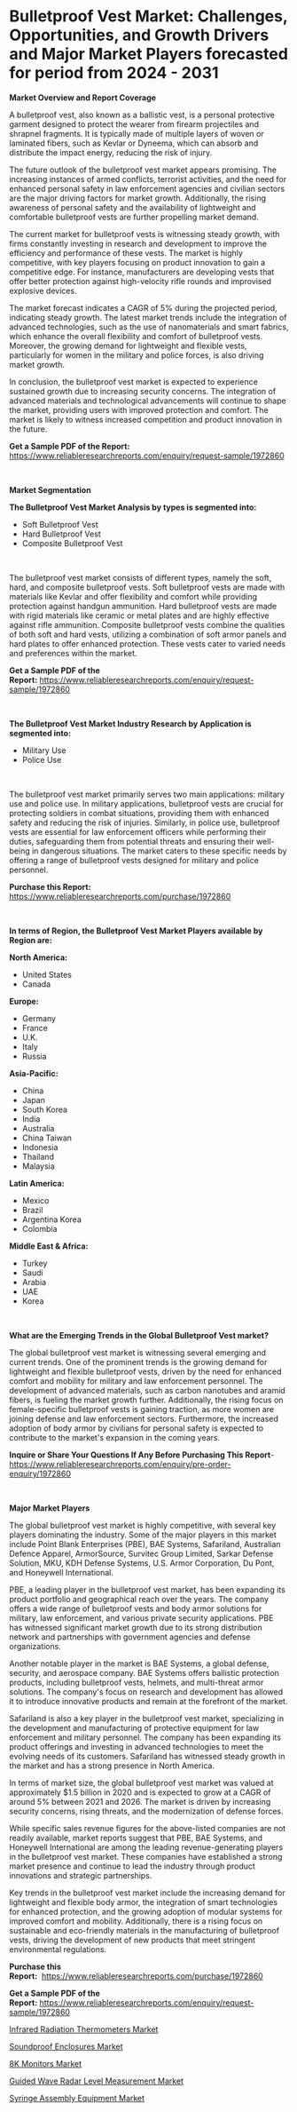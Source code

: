 <p><h1>Bulletproof Vest Market: Challenges, Opportunities, and Growth Drivers and Major Market Players forecasted for period from 2024 - 2031</h1></p><p><strong>Market Overview and Report Coverage</strong></p>
<p><p>A bulletproof vest, also known as a ballistic vest, is a personal protective garment designed to protect the wearer from firearm projectiles and shrapnel fragments. It is typically made of multiple layers of woven or laminated fibers, such as Kevlar or Dyneema, which can absorb and distribute the impact energy, reducing the risk of injury.</p><p>The future outlook of the bulletproof vest market appears promising. The increasing instances of armed conflicts, terrorist activities, and the need for enhanced personal safety in law enforcement agencies and civilian sectors are the major driving factors for market growth. Additionally, the rising awareness of personal safety and the availability of lightweight and comfortable bulletproof vests are further propelling market demand.</p><p>The current market for bulletproof vests is witnessing steady growth, with firms constantly investing in research and development to improve the efficiency and performance of these vests. The market is highly competitive, with key players focusing on product innovation to gain a competitive edge. For instance, manufacturers are developing vests that offer better protection against high-velocity rifle rounds and improvised explosive devices.</p><p>The market forecast indicates a CAGR of 5% during the projected period, indicating steady growth. The latest market trends include the integration of advanced technologies, such as the use of nanomaterials and smart fabrics, which enhance the overall flexibility and comfort of bulletproof vests. Moreover, the growing demand for lightweight and flexible vests, particularly for women in the military and police forces, is also driving market growth.</p><p>In conclusion, the bulletproof vest market is expected to experience sustained growth due to increasing security concerns. The integration of advanced materials and technological advancements will continue to shape the market, providing users with improved protection and comfort. The market is likely to witness increased competition and product innovation in the future.</p></p>
<p><strong>Get a Sample PDF of the Report:</strong> <a href="https://www.reliableresearchreports.com/enquiry/request-sample/1972860">https://www.reliableresearchreports.com/enquiry/request-sample/1972860</a></p>
<p>&nbsp;</p>
<p><strong>Market Segmentation</strong></p>
<p><strong>The Bulletproof Vest Market Analysis by types is segmented into:</strong></p>
<p><ul><li>Soft Bulletproof Vest</li><li>Hard Bulletproof Vest</li><li>Composite Bulletproof Vest</li></ul></p>
<p>&nbsp;</p>
<p><p>The bulletproof vest market consists of different types, namely the soft, hard, and composite bulletproof vests. Soft bulletproof vests are made with materials like Kevlar and offer flexibility and comfort while providing protection against handgun ammunition. Hard bulletproof vests are made with rigid materials like ceramic or metal plates and are highly effective against rifle ammunition. Composite bulletproof vests combine the qualities of both soft and hard vests, utilizing a combination of soft armor panels and hard plates to offer enhanced protection. These vests cater to varied needs and preferences within the market.</p></p>
<p><strong>Get a Sample PDF of the Report:</strong>&nbsp;<a href="https://www.reliableresearchreports.com/enquiry/request-sample/1972860">https://www.reliableresearchreports.com/enquiry/request-sample/1972860</a></p>
<p>&nbsp;</p>
<p><strong>The Bulletproof Vest Market Industry Research by Application is segmented into:</strong></p>
<p><ul><li>Military Use</li><li>Police Use</li></ul></p>
<p>&nbsp;</p>
<p><p>The bulletproof vest market primarily serves two main applications: military use and police use. In military applications, bulletproof vests are crucial for protecting soldiers in combat situations, providing them with enhanced safety and reducing the risk of injuries. Similarly, in police use, bulletproof vests are essential for law enforcement officers while performing their duties, safeguarding them from potential threats and ensuring their well-being in dangerous situations. The market caters to these specific needs by offering a range of bulletproof vests designed for military and police personnel.</p></p>
<p><strong>Purchase this Report:</strong>&nbsp; <a href="https://www.reliableresearchreports.com/purchase/1972860">https://www.reliableresearchreports.com/purchase/1972860</a></p>
<p>&nbsp;</p>
<p><strong>In terms of Region, the Bulletproof Vest Market Players available by Region are:</strong></p>
<p>
    <p> <strong> North America: </strong>
        <ul>
            <li>United States</li>
            <li>Canada</li>
        </ul>
        </p> 
    <p> <strong> Europe: </strong>
        <ul>
            <li>Germany</li>
            <li>France</li>
            <li>U.K.</li>
            <li>Italy</li>
            <li>Russia</li>
        </ul>
        </p> 
    <p> <strong> Asia-Pacific: </strong>
        <ul>
            <li>China</li>
            <li>Japan</li>
            <li>South Korea</li>
            <li>India</li>
            <li>Australia</li>
            <li>China Taiwan</li>
            <li>Indonesia</li>
            <li>Thailand</li>
            <li>Malaysia</li>
        </ul>
        </p> 
    <p> <strong> Latin America: </strong>
        <ul>
            <li>Mexico</li>
            <li>Brazil</li>
            <li>Argentina Korea</li>
            <li>Colombia</li>
        </ul>
        </p> 
    <p> <strong> Middle East & Africa: </strong>
        <ul>
            <li>Turkey</li>
            <li>Saudi</li>
            <li>Arabia</li>
            <li>UAE</li>
            <li>Korea</li>
        </ul>
    </p>
    </p>
<p>&nbsp;</p>
<p><strong>What are the Emerging Trends in the Global Bulletproof Vest market?</strong></p>
<p><p>The global bulletproof vest market is witnessing several emerging and current trends. One of the prominent trends is the growing demand for lightweight and flexible bulletproof vests, driven by the need for enhanced comfort and mobility for military and law enforcement personnel. The development of advanced materials, such as carbon nanotubes and aramid fibers, is fueling the market growth further. Additionally, the rising focus on female-specific bulletproof vests is gaining traction, as more women are joining defense and law enforcement sectors. Furthermore, the increased adoption of body armor by civilians for personal safety is expected to contribute to the market's expansion in the coming years.</p></p>
<p><strong>Inquire or Share Your Questions If Any Before Purchasing This Report</strong>- <a href="https://www.reliableresearchreports.com/enquiry/pre-order-enquiry/1972860">https://www.reliableresearchreports.com/enquiry/pre-order-enquiry/1972860</a></p>
<p>&nbsp;</p>
<p><strong>Major Market Players</strong></p>
<p><p>The global bulletproof vest market is highly competitive, with several key players dominating the industry. Some of the major players in this market include Point Blank Enterprises (PBE), BAE Systems, Safariland, Australian Defence Apparel, ArmorSource, Survitec Group Limited, Sarkar Defense Solution, MKU, KDH Defense Systems, U.S. Armor Corporation, Du Pont, and Honeywell International.</p><p>PBE, a leading player in the bulletproof vest market, has been expanding its product portfolio and geographical reach over the years. The company offers a wide range of bulletproof vests and body armor solutions for military, law enforcement, and various private security applications. PBE has witnessed significant market growth due to its strong distribution network and partnerships with government agencies and defense organizations.</p><p>Another notable player in the market is BAE Systems, a global defense, security, and aerospace company. BAE Systems offers ballistic protection products, including bulletproof vests, helmets, and multi-threat armor solutions. The company's focus on research and development has allowed it to introduce innovative products and remain at the forefront of the market.</p><p>Safariland is also a key player in the bulletproof vest market, specializing in the development and manufacturing of protective equipment for law enforcement and military personnel. The company has been expanding its product offerings and investing in advanced technologies to meet the evolving needs of its customers. Safariland has witnessed steady growth in the market and has a strong presence in North America.</p><p>In terms of market size, the global bulletproof vest market was valued at approximately $1.5 billion in 2020 and is expected to grow at a CAGR of around 5% between 2021 and 2026. The market is driven by increasing security concerns, rising threats, and the modernization of defense forces.</p><p>While specific sales revenue figures for the above-listed companies are not readily available, market reports suggest that PBE, BAE Systems, and Honeywell International are among the leading revenue-generating players in the bulletproof vest market. These companies have established a strong market presence and continue to lead the industry through product innovations and strategic partnerships.</p><p>Key trends in the bulletproof vest market include the increasing demand for lightweight and flexible body armor, the integration of smart technologies for enhanced protection, and the growing adoption of modular systems for improved comfort and mobility. Additionally, there is a rising focus on sustainable and eco-friendly materials in the manufacturing of bulletproof vests, driving the development of new products that meet stringent environmental regulations.</p></p>
<p><strong>Purchase this Report:</strong>&nbsp;&nbsp;<a href="https://www.reliableresearchreports.com/purchase/1972860">https://www.reliableresearchreports.com/purchase/1972860</a></p>
<p></p>
<p><strong>Get a Sample PDF of the Report:</strong>&nbsp;<a href="https://www.reliableresearchreports.com/enquiry/request-sample/1972860">https://www.reliableresearchreports.com/enquiry/request-sample/1972860</a></p>
<p><p><a href="https://github.com/Paul14Anderson63/Market-Research-Report-List-2/blob/main/infrared-radiation-thermometers-market.md">Infrared Radiation Thermometers Market</a></p><p><a href="https://github.com/aasishrp01/Market-Research-Report-List-2/blob/main/soundproof-enclosures-market.md">Soundproof Enclosures Market</a></p><p><a href="https://github.com/dringals/Market-Research-Report-List-2/blob/main/8k-monitors-market.md">8K Monitors Market</a></p><p><a href="https://github.com/aashishrp/Market-Research-Report-List-1/blob/main/guided-wave-radar-level-measurement-market.md">Guided Wave Radar Level Measurement Market</a></p><p><a href="https://github.com/aashishrp02/Market-Research-Report-List-1/blob/main/syringe-assembly-equipment-market.md">Syringe Assembly Equipment Market</a></p></p>